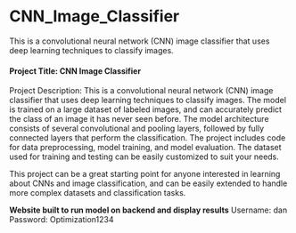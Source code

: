 # CNN_Image_Classifier
This is a convolutional neural network (CNN) image classifier that uses deep learning techniques to classify images. 

#### Project Title: CNN Image Classifier

Project Description: This is a convolutional neural network (CNN) image classifier that uses deep learning techniques to classify images. The model is trained on a large dataset of labeled images, and can accurately predict the class of an image it has never seen before. The model architecture consists of several convolutional and pooling layers, followed by fully connected layers that perform the classification. The project includes code for data preprocessing, model training, and model evaluation. The dataset used for training and testing can be easily customized to suit your needs.


This project can be a great starting point for anyone interested in learning about CNNs and image classification, and can be easily extended to handle more complex datasets and classification tasks.

**Website built to run model on backend and display results**
Username: dan
Password: Optimization1234
